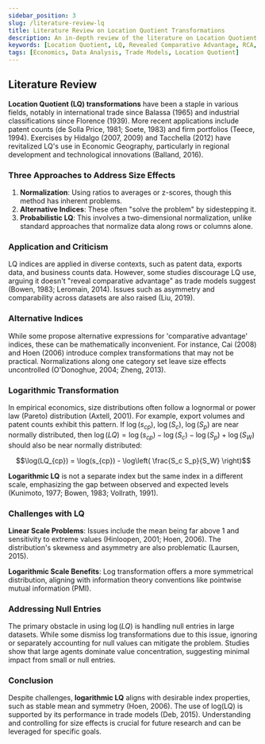 ```yaml
---
sidebar_position: 3
slug: /literature-review-lq
title: Literature Review on Location Quotient Transformations
description: An in-depth review of the literature on Location Quotient transformations, discussing their applications, limitations, and alternatives in various contexts.
keywords: [Location Quotient, LQ, Revealed Comparative Advantage, RCA, Logarithmic Transformation, Economic Geography]
tags: [Economics, Data Analysis, Trade Models, Location Quotient]
---
```



## Literature Review

**Location Quotient (LQ) transformations** have been a staple in various fields, notably in international trade since Balassa (1965) and industrial classifications since Florence (1939). More recent applications include patent counts (de Solla Price, 1981; Soete, 1983) and firm portfolios (Teece, 1994). Exercises by Hidalgo (2007, 2009) and Tacchella (2012) have revitalized LQ's use in Economic Geography, particularly in regional development and technological innovations (Balland, 2016).

### Three Approaches to Address Size Effects

1. **Normalization**: Using ratios to averages or z-scores, though this method has inherent problems.
2. **Alternative Indices**: These often "solve the problem" by sidestepping it.
3. **Probabilistic LQ**: This involves a two-dimensional normalization, unlike standard approaches that normalize data along rows or columns alone.

### Application and Criticism

LQ indices are applied in diverse contexts, such as patent data, exports data, and business counts data. However, some studies discourage LQ use, arguing it doesn't "reveal comparative advantage" as trade models suggest (Bowen, 1983; Leromain, 2014). Issues such as asymmetry and comparability across datasets are also raised (Liu, 2019).

### Alternative Indices

While some propose alternative expressions for 'comparative advantage' indices, these can be mathematically inconvenient. For instance, Cai (2008) and Hoen (2006) introduce complex transformations that may not be practical. Normalizations along one category set leave size effects uncontrolled (O'Donoghue, 2004; Zheng, 2013).

### Logarithmic Transformation

In empirical economics, size distributions often follow a lognormal or power law (Pareto) distribution (Axtell, 2001). For example, export volumes and patent counts exhibit this pattern. If $\log(s_{cp})$, $\log(S_c)$, $\log(S_p)$ are near normally distributed, then $\log(LQ) = \log(s_{cp}) - \log(S_c) - \log(S_p) + \log(S_W)$ should also be near normally distributed:

$$\log(LQ_{cp}) = \log(s_{cp}) - \log\left( \frac{S_c S_p}{S_W} \right)$$

**Logarithmic LQ** is not a separate index but the same index in a different scale, emphasizing the gap between observed and expected levels (Kunimoto, 1977; Bowen, 1983; Vollrath, 1991).

### Challenges with LQ

**Linear Scale Problems**: Issues include the mean being far above 1 and sensitivity to extreme values (Hinloopen, 2001; Hoen, 2006). The distribution's skewness and asymmetry are also problematic (Laursen, 2015).

**Logarithmic Scale Benefits**: Log transformation offers a more symmetrical distribution, aligning with information theory conventions like pointwise mutual information (PMI).

### Addressing Null Entries

The primary obstacle in using $\log(LQ)$ is handling null entries in large datasets. While some dismiss log transformations due to this issue, ignoring or separately accounting for null values can mitigate the problem. Studies show that large agents dominate value concentration, suggesting minimal impact from small or null entries.

### Conclusion

Despite challenges, **logarithmic LQ** aligns with desirable index properties, such as stable mean and symmetry (Hoen, 2006). The use of log(LQ) is supported by its performance in trade models (Deb, 2015). Understanding and controlling for size effects is crucial for future research and can be leveraged for specific goals.
